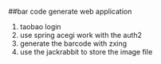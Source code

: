 ##bar code generate web application

1. taobao login
2. use spring acegi work with the auth2
3. generate the barcode with zxing
4. use the jackrabbit to store the image file 
